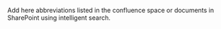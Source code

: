 
Add here abbreviations listed in the confluence space or documents in SharePoint using intelligent search.
